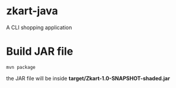 # zkart-java
A CLI shopping application

# Build JAR file
```shell
mvn package
```
the JAR file will be inside **target/Zkart-1.0-SNAPSHOT-shaded.jar**
